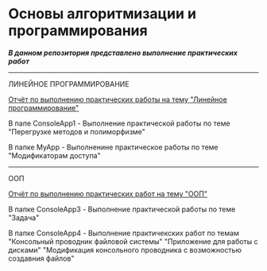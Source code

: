 # Основы алгоритмизации и программирования
***В данном репозитория представлено выполнение практических работ***

--- 
ЛИНЕЙНОЕ ПРОГРАММИРОВАНИЕ

[Отчёт по выполнению практических работы на тему "Линейное программирование"]('Отчёты/Линейное_программирование_Баранова_Анна_ИПО-31/Линейное_программирование_Баранова_Анна_ИПО-31.md')

В папе ConsoleApp1 - Выполнение практической работы по теме "Перегрузке методов и полиморфизме"

В папке MyApp - Выполненине практическое работы по теме "Модификаторам доступа"

---

ООП

[Отчёт по выполнению практических работ на тему "ООП"]('Отчёты/ООП%20Баранова%20Анна%20ИПО-31/ООП%20Баранова%20Анна%20ИПО-31.md')

В папке ConsoleApp3 - Выполнение практической работы по теме "Задача"

В папке ConsoleApp4 - Выполнение практичекских работ по темам "Консольный проводник файловой системы" "Приложение для работы с дисками" "Модификация консольного проводника с возможностью создавния файлов"
